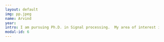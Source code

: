 ```yaml
---
layout: default
img: pp.jpeg
name: Arvind
year: 
intro: I am pursuing Ph.D. in Signal processing.  My area of interest is speech and music signal processing and automation.  I completed my masters in instrumentation and control from BIT. Before that,  I was working for US based company Broadridge financial ltd. at Hyderabad.  I completed my engineering from PUNE university.
modal-id: 6
---
```

